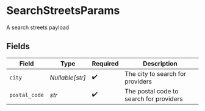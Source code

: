 # SearchStreetsParams

A search streets payload


## Fields

| Field                                   | Type                                    | Required                                | Description                             |
| --------------------------------------- | --------------------------------------- | --------------------------------------- | --------------------------------------- |
| `city`                                  | *Nullable[str]*                         | :heavy_check_mark:                      | The city to search for providers        |
| `postal_code`                           | *str*                                   | :heavy_check_mark:                      | The postal code to search for providers |
